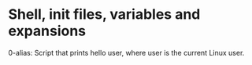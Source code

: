 # Shell, init files, variables and expansions

0-alias: Script that prints hello user, where user is the current Linux user.



